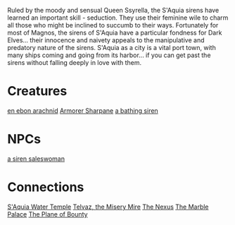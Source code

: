 <!-- TITLE: S'Aquia, City of the Sirens -->

Ruled by the moody and sensual Queen Ssyrella, the S'Aquia sirens have learned an important skill - seduction. They use their feminine wile to charm all those who might be inclined to succumb to their ways. Fortunately for most of Magnos, the sirens of S'Aquia have a particular fondness for Dark Elves... their innocence and naivety appeals to the manipulative and predatory nature of the sirens. S'Aquia as a city is a vital port town, with many ships coming and going from its harbor... if you can get past the sirens without falling deeply in love with them.

# Creatures

[en ebon arachnid](an-ebon-arachnid)
[Armorer Sharpane](armorer-sharpane)
[a bathing siren](a-bathing-siren)


# NPCs

[a siren saleswoman](a-siren-saleswoman)


# Connections
[S'Aquia Water Temple](watertemple)
[Telvaz, the Misery Mire](miserymire)
[The Nexus](nexus)
[The Marble Palace](marblepalace)
[The Plane of Bounty](planeofbounty)